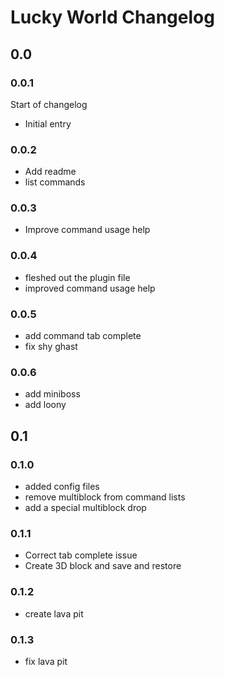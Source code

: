 # Lucky World Changelog

## 0.0

### 0.0.1

Start of changelog

* Initial entry

### 0.0.2

* Add readme
* list commands

### 0.0.3

* Improve command usage help

### 0.0.4

* fleshed out the plugin file
* improved command usage help

### 0.0.5

* add command tab complete
* fix shy ghast

### 0.0.6

* add miniboss
* add loony

## 0.1

### 0.1.0

* added config files
* remove multiblock from command lists
* add a special multiblock drop

### 0.1.1

* Correct tab complete issue
* Create 3D block and save and restore

### 0.1.2

* create lava pit

### 0.1.3

* fix lava pit
